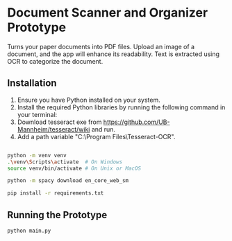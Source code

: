 
# Document Scanner and Organizer Prototype

Turns your paper documents into PDF files. Upload an image of a document, and the app will enhance its readability. Text is extracted using OCR to categorize the document.

## Installation

1. Ensure you have Python installed on your system.
2. Install the required Python libraries by running the following command in your terminal:
3. Download tesseract exe from https://github.com/UB-Mannheim/tesseract/wiki and run.
4. Add a path variable "C:\Program Files\Tesseract-OCR".

```bash

python -m venv venv
.\venv\Scripts\activate  # On Windows
source venv/bin/activate # On Unix or MacOS

```

```bash
python -m spacy download en_core_web_sm
```

```bash
pip install -r requirements.txt
```

## Running the Prototype

```bash
python main.py
```




